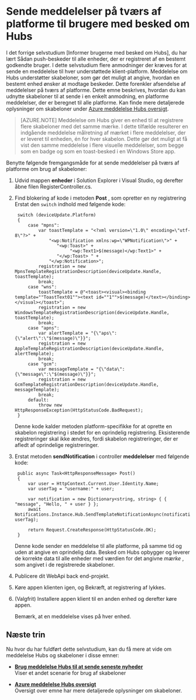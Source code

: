 <properties
    pageTitle="Sende meddelelser på tværs af platforme til brugere med besked om Hubs (ASP.NET)"
    description="Lær at bruge meddelelse Hubs skabeloner til at sende i en enkelt anmodning, en platforme meddelelser, der er beregnet til alle platforme."
    services="notification-hubs"
    documentationCenter=""
    authors="ysxu"
    manager="erikre"
    editor=""/>

<tags
    ms.service="notification-hubs"
    ms.workload="mobile"
    ms.tgt_pltfrm="mobile-windows"
    ms.devlang="multiple"
    ms.topic="article"
    ms.date="10/03/2016" 
    ms.author="yuaxu"/>

# <a name="send-cross-platform-notifications-to-users-with-notification-hubs"></a>Sende meddelelser på tværs af platforme til brugere med besked om Hubs


I det forrige selvstudium [Informer brugerne med besked om Hubs], du har lært Sådan push-beskeder til alle enheder, der er registreret af en bestemt godkendte bruger. I dette selvstudium flere anmodninger der kræves for at sende en meddelelse til hver understøttede klient-platform. Meddelelse om Hubs understøtter skabeloner, som gør det muligt at angive, hvordan en bestemt enhed ønsker at modtage beskeder. Dette forenkler afsendelse af meddelelser på tværs af platforme. Dette emne beskrives, hvordan du kan udnytte skabeloner til at sende i en enkelt anmodning, en platforme meddelelser, der er beregnet til alle platforme. Kan finde mere detaljerede oplysninger om skabeloner under [Azure meddelelse Hubs oversigt][Templates].

> [AZURE.NOTE] Meddelelse om Hubs giver en enhed til at registrere flere skabeloner med det samme mærke. I dette tilfælde resulterer en indgående meddelelse målretning af mærket i flere meddelelser, der er leveret til enheden, én for hver skabelon. Dette gør det muligt at få vist den samme meddelelse i flere visuelle meddelelser, som begge som en badge og som en toast-besked i en Windows Store app.

Benytte følgende fremgangsmåde for at sende meddelelser på tværs af platforme om brug af skabeloner:

1. Udvid mappen **enheder** i Solution Explorer i Visual Studio, og derefter åbne filen RegisterController.cs.

2. Find blokering af kode i metoden **Post** , som opretter en ny registrering Erstat den `switch` indhold med følgende kode:

        switch (deviceUpdate.Platform)
        {
            case "mpns":
                var toastTemplate = "<?xml version=\"1.0\" encoding=\"utf-8\"?>" +
                    "<wp:Notification xmlns:wp=\"WPNotification\">" +
                       "<wp:Toast>" +
                            "<wp:Text1>$(message)</wp:Text1>" +
                       "</wp:Toast> " +
                    "</wp:Notification>";
                registration = new MpnsTemplateRegistrationDescription(deviceUpdate.Handle, toastTemplate);
                break;
            case "wns":
                toastTemplate = @"<toast><visual><binding template=""ToastText01""><text id=""1"">$(message)</text></binding></visual></toast>";
                registration = new WindowsTemplateRegistrationDescription(deviceUpdate.Handle, toastTemplate);
                break;
            case "apns":
                var alertTemplate = "{\"aps\":{\"alert\":\"$(message)\"}}";
                registration = new AppleTemplateRegistrationDescription(deviceUpdate.Handle, alertTemplate);
                break;
            case "gcm":
                var messageTemplate = "{\"data\":{\"message\":\"$(message)\"}}";
                registration = new GcmTemplateRegistrationDescription(deviceUpdate.Handle, messageTemplate);
                break;
            default:
                throw new HttpResponseException(HttpStatusCode.BadRequest);
        }

    Denne kode kalder metoden platform-specifikke for at oprette en skabelon registrering i stedet for en oprindelig registrering. Eksisterende registreringer skal ikke ændres, fordi skabelon registreringer, der er afledt af oprindelige registreringer.

3. Erstat metoden **sendNotification** i controller **meddelelser** med følgende kode:

        public async Task<HttpResponseMessage> Post()
        {
            var user = HttpContext.Current.User.Identity.Name;
            var userTag = "username:" + user;

            var notification = new Dictionary<string, string> { { "message", "Hello, " + user } };
            await Notifications.Instance.Hub.SendTemplateNotificationAsync(notification, userTag);

            return Request.CreateResponse(HttpStatusCode.OK);
        }

    Denne kode sender en meddelelse til alle platforme, på samme tid og uden at angive en oprindelig data. Besked om Hubs opbygger og leverer de korrekte data til alle enheder med værdien for det angivne _mærke_ , som angivet i de registrerede skabeloner.

4. Publicere dit WebApi back end-projekt.

5. Køre appen klienten igen, og Bekræft, at registrering af lykkes.

6. (Valgfrit) Installere appen klient til en anden enhed og derefter køre appen.

    Bemærk, at en meddelelse vises på hver enhed.

## <a name="next-steps"></a>Næste trin

Nu hvor du har fuldført dette selvstudium, kan du få mere at vide om meddelelse Hubs og skabeloner i disse emner:

+ **[Brug meddelelse Hubs til at sende seneste nyheder]** <br/>Viser et andet scenarie for brug af skabeloner

+  **[Azure meddelelse Hubs oversigt][Templates]**<br/>Oversigt over emne har mere detaljerede oplysninger om skabeloner.


<!-- Anchors. -->

<!-- Images. -->




<!-- URLs. -->
[Push to users ASP.NET]: /manage/services/notification-hubs/notify-users-aspnet
[Push to users Mobile Services]: /manage/services/notification-hubs/notify-users/
[Visual Studio 2012 Express for Windows 8]: http://go.microsoft.com/fwlink/?LinkId=257546

[Brug meddelelse Hubs til at sende seneste nyheder]: notification-hubs-windows-notification-dotnet-push-xplat-segmented-wns.md
[Azure Notification Hubs]: http://go.microsoft.com/fwlink/p/?LinkId=314257
[Give brugerne besked med besked om Hubs]: notification-hubs-aspnet-backend-windows-dotnet-wns-notification.md
[Templates]: http://go.microsoft.com/fwlink/p/?LinkId=317339
[Notification Hub How to for Windows Store]: http://msdn.microsoft.com/library/windowsazure/jj927172.aspx
